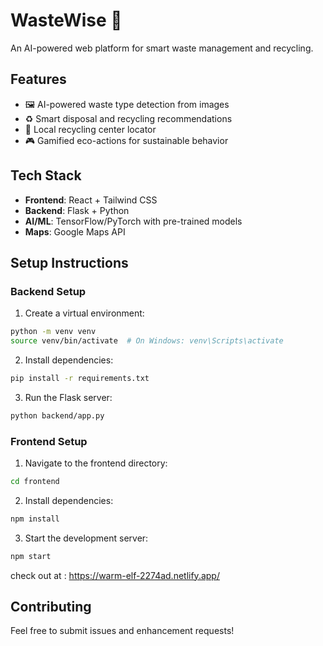 # WasteWise 🌱

An AI-powered web platform for smart waste management and recycling.

## Features

- 🖼️ AI-powered waste type detection from images
- ♻️ Smart disposal and recycling recommendations
- 📍 Local recycling center locator
- 🎮 Gamified eco-actions for sustainable behavior

## Tech Stack

- **Frontend**: React + Tailwind CSS
- **Backend**: Flask + Python
- **AI/ML**: TensorFlow/PyTorch with pre-trained models
- **Maps**: Google Maps API

## Setup Instructions

### Backend Setup

1. Create a virtual environment:
```bash
python -m venv venv
source venv/bin/activate  # On Windows: venv\Scripts\activate
```

2. Install dependencies:
```bash
pip install -r requirements.txt
```

3. Run the Flask server:
```bash
python backend/app.py
```

### Frontend Setup

1. Navigate to the frontend directory:
```bash
cd frontend
```

2. Install dependencies:
```bash
npm install
```

3. Start the development server:
```bash
npm start
```

check out at : https://warm-elf-2274ad.netlify.app/

## Contributing

Feel free to submit issues and enhancement requests! 

